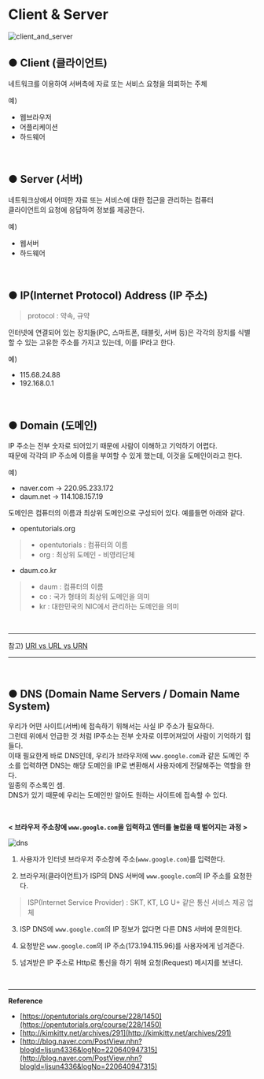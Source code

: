 # Client & Server

![client_and_server](https://user-images.githubusercontent.com/42695954/60592146-f62bae80-9dda-11e9-9a53-978b8b697a4f.png)

## ● Client (클라이언트)
네트워크를 이용하여 서버측에 자료 또는 서비스 요청을 의뢰하는 주체  

예)  
* 웹브라우저
* 어플리케이션
* 하드웨어

&nbsp; 

## ● Server (서버)
네트워크상에서 어떠한 자료 또는 서비스에 대한 접근을 관리하는 컴퓨터  
클라이언트의 요청에 응답하여 정보를 제공한다.  

예)  
* 웹서버
* 하드웨어

&nbsp; 

## ● IP(Internet Protocol) Address (IP 주소)
> protocol : 약속, 규약  

인터넷에 연결되어 있는 장치들(PC, 스마트폰, 태블릿, 서버 등)은 각각의 장치를 식별할 수 있는 고유한 주소를 가지고 있는데, 이를 IP라고 한다.  

예)  
* 115.68.24.88
* 192.168.0.1

&nbsp; 

## ● Domain (도메인)
IP 주소는 전부 숫자로 되어있기 때문에 사람이 이해하고 기억하기 어렵다.  
때문에 각각의 IP 주소에 이름을 부여할 수 있게 했는데, 이것을 도메인이라고 한다.  

예)  
* naver.com → 220.95.233.172
* daum.net → 114.108.157.19

도메인은 컴퓨터의 이름과 최상위 도메인으로 구성되어 있다. 예를들면 아래와 같다.

* opentutorials.org
> * opentutorials : 컴퓨터의 이름  
> * org : 최상위 도메인 - 비영리단체

* daum.co.kr
> * daum : 컴퓨터의 이름  
> * co : 국가 형태의 최상위 도메인을 의미  
> * kr : 대한민국의 NIC에서 관리하는 도메인을 의미

&nbsp; 

---

참고) [URI vs URL vs URN](https://mygumi.tistory.com/139)

---

&nbsp; 

## ● DNS (Domain Name Servers / Domain Name System)
우리가 어떤 사이트(서버)에 접속하기 위해서는 사실 IP 주소가 필요하다.  
그런데 위에서 언급한 것 처럼 IP주소는 전부 숫자로 이루어져있어 사람이 기억하기 힘들다.  
이때 필요한게 바로 DNS인데, 우리가 브라우저에 `www.google.com`과 같은 도메인 주소를 입력하면 DNS는 해당 도메인을 IP로 변환해서 사용자에게 전달해주는 역할을 한다.  
일종의 주소록인 셈.  
DNS가 있기 때문에 우리는 도메인만 알아도 원하는 사이트에 접속할 수 있다.  

&nbsp; 

**< 브라우저 주소창에 `www.google.com`을 입력하고 엔터를 눌렀을 때 벌어지는 과정 >**

![dns](https://user-images.githubusercontent.com/42695954/60587344-2d945e00-9dcf-11e9-8455-d7d8334e6e74.PNG)

1. 사용자가 인터넷 브라우저 주소창에 주소(`www.google.com`)를 입력한다.

2. 브라우저(클라이언트)가 ISP의 DNS 서버에 `www.google.com`의 IP 주소를 요청한다.  
> ISP(Internet Service Provider) : SKT, KT, LG U+ 같은 통신 서비스 제공 업체

3. ISP DNS에 `www.google.com`의 IP 정보가 없다면 다른 DNS 서버에 문의한다.

4. 요청받은 `www.google.com`의 IP 주소(173.194.115.96)를 사용자에게 넘겨준다.

5. 넘겨받은 IP 주소로 Http로 통신을 하기 위해 요청(Request) 메시지를 보낸다.

&nbsp; 

---

**Reference**  

* [https://opentutorials.org/course/228/1450](https://opentutorials.org/course/228/1450)
* [http://kimkitty.net/archives/291](http://kimkitty.net/archives/291)
* [http://blog.naver.com/PostView.nhn?blogId=ljsun4336&logNo=220640947315](http://blog.naver.com/PostView.nhn?blogId=ljsun4336&logNo=220640947315)